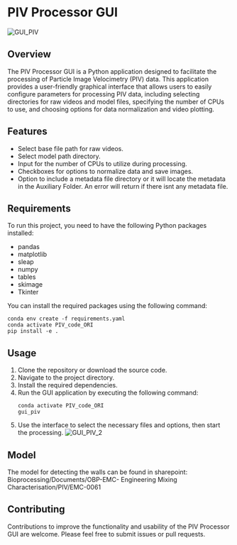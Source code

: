 # PIV Processor GUI
![GUI_PIV](https://github.com/user-attachments/assets/312b0dc0-a808-4506-a4ff-dcdef9bd73d7)

## Overview
The PIV Processor GUI is a Python application designed to facilitate the processing of Particle Image Velocimetry (PIV) data. This application provides a user-friendly graphical interface that allows users to easily configure parameters for processing PIV data, including selecting directories for raw videos and model files, specifying the number of CPUs to use, and choosing options for data normalization and video plotting.

## Features
- Select base file path for raw videos.
- Select model path directory.
- Input for the number of CPUs to utilize during processing.
- Checkboxes for options to normalize data and save images.
- Option to include a metadata file directory or it will locate the metadata in the Auxiliary Folder. An error will return if there isnt any metadata file. 

## Requirements
To run this project, you need to have the following Python packages installed:
- pandas
- matplotlib
- sleap
- numpy
- tables
- skimage
- Tkinter 

You can install the required packages using the following command:
```
conda env create -f requirements.yaml
conda activate PIV_code_ORI
pip install -e .
```

## Usage
1. Clone the repository or download the source code.
2. Navigate to the project directory.
3. Install the required dependencies.
4. Run the GUI application by executing the following command:
   ```
   conda activate PIV_code_ORI
   gui_piv
   ```
5. Use the interface to select the necessary files and options, then start the processing.
![GUI_PIV_2](https://github.com/user-attachments/assets/3d1042a4-f198-4268-a0ce-43c60b13557f)


## Model

The model for detecting the walls can be found in sharepoint: Bioprocessing/Documents/OBP-EMC- Engineering Mixing Characterisation/PIV/EMC-0061



## Contributing
Contributions to improve the functionality and usability of the PIV Processor GUI are welcome. Please feel free to submit issues or pull requests.



